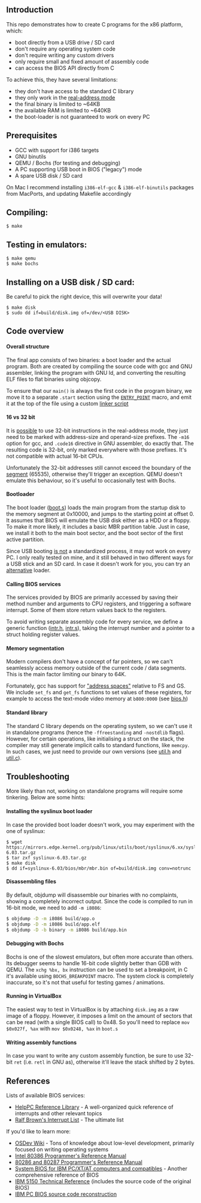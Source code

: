 ## Introduction

This repo demonstrates how to create C programs for the x86 platform, which:

- boot directly from a USB drive / SD card
- don't require any operating system code
- don't require writing any custom drivers
- only require small and fixed amount of assembly code
- can access the BIOS API directly from C

To achieve this, they have several limitations:

- they don't have access to the standard C library
- they only work in the [real-address mode](http://www.logix.cz/michal/doc/i386/chp14-00.htm)
- the final binary is limited to ~64KB
- the available RAM is limited to ~640KB
- the boot-loader is not guaranteed to work on every PC

## Prerequisites

- GCC with support for i386 targets
- GNU binutils
- QEMU / Bochs (for testing and debugging)
- A PC supporting USB boot in BIOS ("legacy") mode
- A spare USB disk / SD card

On Mac I recommend installing `i386-elf-gcc` & `i386-elf-binutils` packages from MacPorts,
and updating Makefile accordingly

## Compiling:
```
$ make
```

## Testing in emulators:
```
$ make qemu
$ make bochs
```

## Installing on a USB disk / SD card:

Be careful to pick the right device, this will overwrite your data!

```
$ make disk
$ sudo dd if=build/disk.img of=/dev/<USB DISK>
```

## Code overview

#### Overall structure

The final app consists of two binaries: a boot loader and the actual
program. Both are created by compiling the source code with gcc
and GNU assembler, linking the program with GNU ld, and converting
the resulting ELF files to flat binaries using objcopy.

To ensure that our `main()` is always the first code in the program
binary, we move it to a separate `.start` section using the
[`ENTRY_POINT`](https://github.com/luke8086/boot2c/blob/master/util.h)
macro, and emit it at the top of the file
using a custom
[linker script](https://github.com/luke8086/boot2c/blob/master/linker.ld)

#### 16 vs 32 bit

It is [possible](http://www.logix.cz/michal/doc/i386/chp16-00.htm)
to use 32-bit instructions in the real-address mode, they just need
to be marked with address-size and operand-size prefixes. The
`-m16` option for gcc, and `.code16` directive in GNU assembler, do exactly
that. The resulting code is 32-bit, only marked everywhere with those
prefixes. It's not compatible with actual 16-bit CPUs.

Unfortunately the 32-bit addresses still cannot exceed the boundary
of the [segment](http://www.logix.cz/michal/doc/i386/chp14-01.htm#14-01)
(65535), otherwise they'll trigger an exception. QEMU
doesn't emulate this behaviour, so it's useful to occasionally test
with Bochs.

#### Bootloader

The boot loader
([boot.s](https://github.com/luke8086/boot2c/blob/master/boot.s))
loads the main program from the
startup disk to the memory segment at 0x10000, and jumps to the
starting point at offset 0.
It assumes that BIOS will emulate the USB disk either as
a HDD or a floppy. To make it more likely, it includes a basic MBR
partition table. Just in case, we install it both to the main boot
sector, and the boot sector of the first active partition.

Since USB booting
[is not](https://wiki.osdev.org/Problems_Booting_From_USB_Flash)
a standardized process, it may not work on every PC. I only really tested
on mine, and it still behaved in two different ways for a USB stick
and an SD card.
In case it doesn't work for you, you can try an
[alternative](#installing-the-syslinux-boot-loader) loader.

#### Calling BIOS services

The services provided by BIOS are primarily accessed by saving their
method number and arguments to CPU registers, and triggering a software
interrupt. Some of them store return values back to the registers.

To avoid writing separate assembly code for every service, we define a generic
function
([intr.h](https://github.com/luke8086/boot2c/blob/master/intr.h),
[intr.s](https://github.com/luke8086/boot2c/blob/master/intr.s)),
taking the interrupt
number and a pointer to a struct holding register values.

#### Memory segmentation

Modern compilers don't have a concept of far pointers, so we can't
seamlessly access memory outside of the current code / data segments.
This is the main factor limiting our binary to 64K.

Fortunately, gcc has support for ["address spaces"](https://gcc.gnu.org/onlinedocs/gcc-6.1.0/gcc/Named-Address-Spaces.html#index-x86-named-address-spaces-3132)
relative to FS and GS. We include `set_fs` and `get_fs` functions
to set values of these registers, for example to access the text-mode video memory
at `b800:0000` (see [bios.h](https://github.com/luke8086/boot2c/blob/master/bios.h))

#### Standard library

The standard C library depends on the operating system, so we can't
use it in standalone programs (hence the `-ffreestanding` and `-nostdlib`
flags). However, for certain operations, like initialising a struct on
the stack, the compiler may still generate implicit calls to standard
functions, like `memcpy`. In such cases, we just need to provide
our own versions (see
[util.h](https://github.com/luke8086/boot2c/blob/master/util.h) and
[util.c](https://github.com/luke8086/boot2c/blob/master/util.c)).

## Troubleshooting

More likely than not, working on standalone programs will require some
tinkering. Below are some hints:

#### Installing the syslinux boot loader

In case the provided boot loader doesn't work, you may experiment with the
one of syslinux:

```
$ wget https://mirrors.edge.kernel.org/pub/linux/utils/boot/syslinux/6.xx/syslinux-6.03.tar.gz
$ tar zxf syslinux-6.03.tar.gz
$ make disk
$ dd if=syslinux-6.03/bios/mbr/mbr.bin of=build/disk.img conv=notrunc
```

#### Disassembling files

By default, objdump will disassemble our binaries with no complaints,
showing a completely incorrect output. Since the code is compiled to run
in 16-bit mode, we need to add `-m i8086`:

```bash
$ objdump -D -m i8086 build/app.o
$ objdump -D -m i8086 build/app.elf
$ objdump -D -b binary -m i8086 build/app.bin
```

#### Debugging with Bochs

Bochs is one of the slowest emulators, but often more accurate than others.
Its debugger seems to handle 16-bit code slightly better than GDB with QEMU.
The `xchg %bx, bx` instruction can be used to set a breakpoint, in C it's
available using `BOCHS_BREAKPOINT` macro. The system clock is completely
inaccurate, so it's not that useful for testing games / animations.

#### Running in VirtualBox

The easiest way to test in VirtualBox is by attaching `disk.img` as a raw
image of a floppy. However, it imposes a limit on the amount of sectors
that can be read (with a single BIOS call) to 0x48. So you'll need to replace
`mov $0x027f, %ax` with `mov $0x0248, %ax` in `boot.s`

#### Writing assembly functions

In case you want to write any custom assembly function, be sure to use
32-bit `ret` (i.e. `retl` in GNU as), otherwise it'll leave the stack
shifted by 2 bytes.

## References

Lists of available BIOS services:

- [HelpPC Reference Library](http://stanislavs.org/helppc/) - A well-organized
  quick reference of interrupts and other relevant topics
- [Ralf Brown's Interrupt List](http://www.ctyme.com/rbrown.htm) - The ultimate list

If you'd like to learn more:

- [OSDev Wiki](https://wiki.osdev.org) - Tons of knowledge about low-level development, primarily focused on writing operating systems
- [Intel 80386 Programmer's Reference Manual](http://www.logix.cz/michal/doc/i386/)
- [80286 and 80287 Programmer's Reference Manual](https://duckduckgo.com/?q="80286+and+80287+Programmers+Reference+Manual")
- [System BIOS for IBM PC/XT/AT computers and compatibles](https://duckduckgo.com/?q="System+BIOS+for+IBM+PC%2FXT%2FAT+computers+and+compatibles") - Another comprehensive reference of BIOS
- [IBM 5150 Technical Reference](https://duckduckgo.com/?q=ibm+5150+technical+reference)
  (includes the source code of the original BIOS)
- [IBM PC BIOS source code reconstruction](https://sites.google.com/site/pcdosretro/ibmpcbios)
